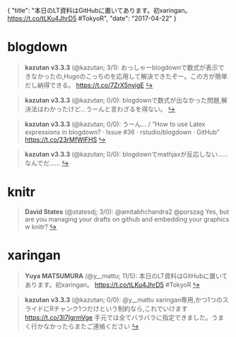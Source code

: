 {
  "title": "本日のLT資料はGitHubに置いてあります。初xaringan。 https://t.co/tLKu4JhrD5 #TokyoR",
  "date": "2017-04-22"
}

# blogdown

> **kazutan v3.3.3** (@kazutan; 3/1): おっしゃーblogdownで数式が表示できなかったの,Hugoのこっちのを応用して解決できたぞー。この方が簡単だし納得できる。
https://t.co/7ZrX5nyigE  [&#8618;](https://twitter.com/xieyihui/status/855705522070310912)

<!-- -->


> **kazutan v3.3.3** (@kazutan; 0/0): blogdownで数式が出なかった問題,解決法はわかったけど…うーんと言わざるを得ない。  [&#8618;](https://twitter.com/xieyihui/status/855698887033704449)

<!-- -->


> **kazutan v3.3.3** (@kazutan; 0/0): うーん… / “How to use Latex expressions in blogdown? · Issue #36 · rstudio/blogdown · GitHub” https://t.co/23rMfWlFHS  [&#8618;](https://twitter.com/xieyihui/status/855697740214321152)

<!-- -->


> **kazutan v3.3.3** (@kazutan; 0/0): blogdownでmathjaxが反応しない……なんでだ……  [&#8618;](https://twitter.com/xieyihui/status/855695655544770560)

<!-- -->


# knitr

> **David States** (@statesdj; 3/0): @amitabhchandra2 @porszag Yes, but are you managing your drafts on github and embedding your graphics w knitr?  [&#8618;](https://twitter.com/xieyihui/status/855601461258072064)

<!-- -->


# xaringan

> **Yuya MATSUMURA** (@y__mattu; 11/5): 本日のLT資料はGitHubに置いてあります。初xaringan。
https://t.co/tLKu4JhrD5
#TokyoR  [&#8618;](https://twitter.com/xieyihui/status/855690327256055808)

<!-- -->


> **kazutan v3.3.3** (@kazutan; 0/0): @y__mattu xaringan専用,かつ1つのスライドにRチャンク1つだけという制約なら,これでいけます https://t.co/3I7IgrmVge 
手元では全てバラバラに指定できました。うまく行かなかったらまたご連絡ください  [&#8618;](https://twitter.com/xieyihui/status/855833483846967297)

<!-- -->


